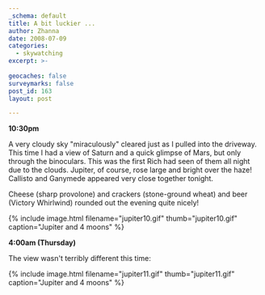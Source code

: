 ```yaml
---
_schema: default
title: A bit luckier ...
author: Zhanna
date: 2008-07-09
categories:
  - skywatching  
excerpt: >- 
  
geocaches: false
surveymarks: false
post_id: 163
layout: post

---
```


**10:30pm**

A very cloudy sky "miraculously" cleared just as I pulled into the driveway.  This time I had a view of Saturn and a quick glimpse of Mars, but only through the binoculars.  This was the first Rich had seen of them all night due to the clouds.  Jupiter, of course, rose large and bright over the haze!  Callisto and Ganymede appeared very close together tonight.

Cheese (sharp provolone) and crackers (stone-ground wheat) and beer (Victory Whirlwind) rounded out the evening quite nicely!

{% include image.html filename="jupiter10.gif" thumb="jupiter10.gif" caption="Jupiter and 4 moons" %}

**4:00am (Thursday)**

The view wasn't terribly different this time: 

{% include image.html filename="jupiter11.gif" thumb="jupiter11.gif" caption="Jupiter and 4 moons" %}
